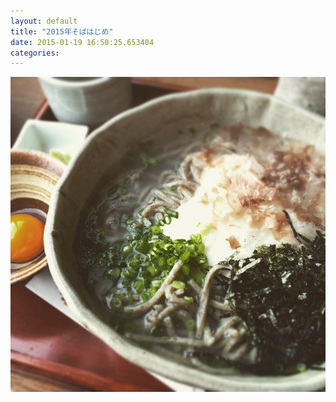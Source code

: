 ```yaml
---
layout: default
title: "2015年そばはじめ"
date: 2015-01-19 16:50:25.653404
categories: 
---
```


![東風](/assets/images/201501/10890809_1526668507601150_2107771106_n.jpg)



